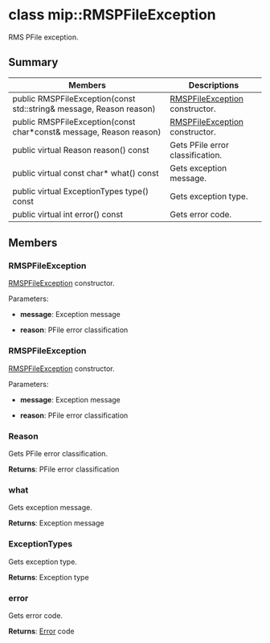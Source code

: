 # class mip::RMSPFileException 
RMS PFile exception.
  
## Summary
 Members                        | Descriptions                                
--------------------------------|---------------------------------------------
 public RMSPFileException(const std::string& message, Reason reason)  |  [RMSPFileException](class_mip_rmspfileexception.md) constructor.
 public RMSPFileException(const char*const& message, Reason reason)  |  [RMSPFileException](class_mip_rmspfileexception.md) constructor.
 public virtual Reason reason() const  |  Gets PFile error classification.
 public virtual const char* what() const  |  Gets exception message.
 public virtual ExceptionTypes type() const  |  Gets exception type.
 public virtual int error() const  |  Gets error code.
  
## Members
  
### RMSPFileException
[RMSPFileException](class_mip_rmspfileexception.md) constructor.

Parameters:  
* **message**: Exception message 


* **reason**: PFile error classification


  
### RMSPFileException
[RMSPFileException](class_mip_rmspfileexception.md) constructor.

Parameters:  
* **message**: Exception message 


* **reason**: PFile error classification


  
### Reason
Gets PFile error classification.

  
**Returns**: PFile error classification
  
### what
Gets exception message.

  
**Returns**: Exception message
  
### ExceptionTypes
Gets exception type.

  
**Returns**: Exception type
  
### error
Gets error code.

  
**Returns**: [Error](class_mip_error.md) code
